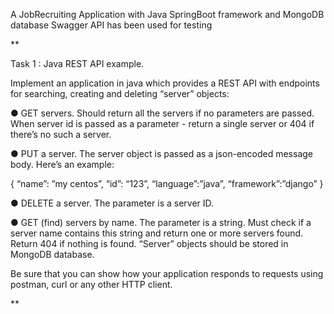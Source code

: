 

A JobRecruiting Application with Java SpringBoot framework and MongoDB database
Swagger API has been used for testing 

 ** 
 
 Task 1 : Java REST API example.

Implement an application in java which provides a REST API with endpoints for searching, creating and deleting “server” objects:

● GET servers. Should return all the servers if no parameters are passed. When server id is passed as a parameter - return a single server or 404 if there’s no such a server.

● PUT a server. The server object is passed as a json-encoded message body. Here’s an example:

{ “name”: ”my centos”, “id”: “123”, “language”:”java”, “framework”:”django” }

● DELETE a server. The parameter is a server ID.

● GET (find) servers by name. The parameter is a string. Must check if a server name contains this string and return one or more servers found. Return 404 if nothing is found. “Server” objects should be stored in MongoDB database.

Be sure that you can show how your application responds to requests using postman, curl or any other HTTP client.

**
